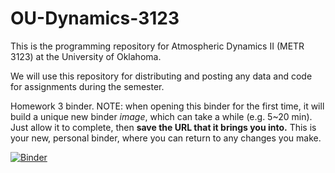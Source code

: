 # OU-Dynamics-3123

This is the programming repository for Atmospheric Dynamics II (METR 3123) at the University of Oklahoma.

We will use this repository for distributing and posting any data and code for assignments during the semester. 

Homework 3 binder.
NOTE: when opening this binder for the first time, it will build a unique new binder *image*, which can take a while (e.g. 5~20 min). Just allow it to complete, then **save the URL that it brings you into.** This is your new, personal binder, where you can return to any changes you make.

[![Binder](https://mybinder.org/badge_logo.svg)](https://mybinder.org/v2/gh/jhruppert/OU-Dynamics-3123/HEAD?labpath=HW3.ipynb)
